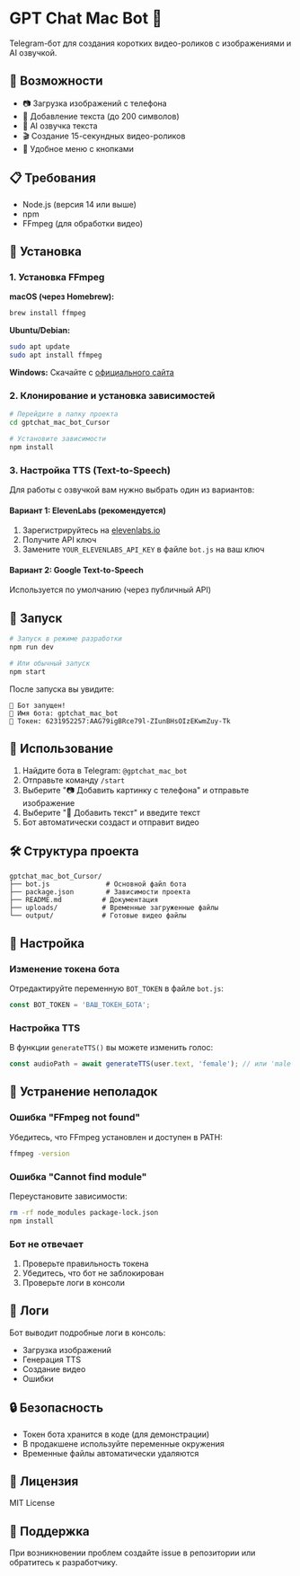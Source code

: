 # GPT Chat Mac Bot 🤖

Telegram-бот для создания коротких видео-роликов с изображениями и AI озвучкой.

## 🚀 Возможности

- 📷 Загрузка изображений с телефона
- 📝 Добавление текста (до 200 символов)
- 🎵 AI озвучка текста
- 🎬 Создание 15-секундных видео-роликов
- 📱 Удобное меню с кнопками

## 📋 Требования

- Node.js (версия 14 или выше)
- npm
- FFmpeg (для обработки видео)

## 🔧 Установка

### 1. Установка FFmpeg

**macOS (через Homebrew):**
```bash
brew install ffmpeg
```

**Ubuntu/Debian:**
```bash
sudo apt update
sudo apt install ffmpeg
```

**Windows:**
Скачайте с [официального сайта](https://ffmpeg.org/download.html)

### 2. Клонирование и установка зависимостей

```bash
# Перейдите в папку проекта
cd gptchat_mac_bot_Cursor

# Установите зависимости
npm install
```

### 3. Настройка TTS (Text-to-Speech)

Для работы с озвучкой вам нужно выбрать один из вариантов:

#### Вариант 1: ElevenLabs (рекомендуется)
1. Зарегистрируйтесь на [elevenlabs.io](https://elevenlabs.io)
2. Получите API ключ
3. Замените `YOUR_ELEVENLABS_API_KEY` в файле `bot.js` на ваш ключ

#### Вариант 2: Google Text-to-Speech
Используется по умолчанию (через публичный API)

## 🚀 Запуск

```bash
# Запуск в режиме разработки
npm run dev

# Или обычный запуск
npm start
```

После запуска вы увидите:
```
🤖 Бот запущен!
📱 Имя бота: gptchat_mac_bot
🔗 Токен: 6231952257:AAG79igBRce79l-ZIunBHsOIzEKwmZuy-Tk
```

## 📱 Использование

1. Найдите бота в Telegram: `@gptchat_mac_bot`
2. Отправьте команду `/start`
3. Выберите "📷 Добавить картинку с телефона" и отправьте изображение
4. Выберите "📝 Добавить текст" и введите текст
5. Бот автоматически создаст и отправит видео

## 🛠️ Структура проекта

```
gptchat_mac_bot_Cursor/
├── bot.js              # Основной файл бота
├── package.json        # Зависимости проекта
├── README.md          # Документация
├── uploads/           # Временные загруженные файлы
└── output/            # Готовые видео файлы
```

## 🔧 Настройка

### Изменение токена бота
Отредактируйте переменную `BOT_TOKEN` в файле `bot.js`:

```javascript
const BOT_TOKEN = 'ВАШ_ТОКЕН_БОТА';
```

### Настройка TTS
В функции `generateTTS()` вы можете изменить голос:

```javascript
const audioPath = await generateTTS(user.text, 'female'); // или 'male'
```

## 🐛 Устранение неполадок

### Ошибка "FFmpeg not found"
Убедитесь, что FFmpeg установлен и доступен в PATH:
```bash
ffmpeg -version
```

### Ошибка "Cannot find module"
Переустановите зависимости:
```bash
rm -rf node_modules package-lock.json
npm install
```

### Бот не отвечает
1. Проверьте правильность токена
2. Убедитесь, что бот не заблокирован
3. Проверьте логи в консоли

## 📝 Логи

Бот выводит подробные логи в консоль:
- Загрузка изображений
- Генерация TTS
- Создание видео
- Ошибки

## 🔒 Безопасность

- Токен бота хранится в коде (для демонстрации)
- В продакшене используйте переменные окружения
- Временные файлы автоматически удаляются

## 📄 Лицензия

MIT License

## 🤝 Поддержка

При возникновении проблем создайте issue в репозитории или обратитесь к разработчику. 